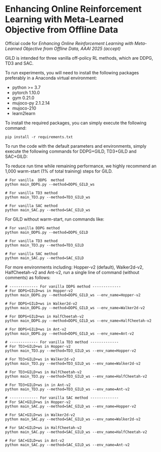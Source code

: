 # Enhancing Online Reinforcement Learning with Meta-Learned Objective from Offline Data

Official code for *Enhancing Online Reinforcement Learning with Meta-Learned Objective from Offline Data, AAAI 2025 (accept)*

GILD is intended for three  vanilla off-policy RL methods, which are DDPG, TD3 and SAC.

To run experiments, you will need to install the following packages preferably in a Anaconda virtual environment:

- python >= 3.7
- pytorch 1.10.0
- gym 0.21.0
- mujoco-py 2.1.2.14
- mujoco-210
- learn2learn

To install the required packages, you can simply execute the following command:

```
pip install -r requirements.txt
```

To run the code with the default parameters and environments, simply execute the following commands for DDPG+GILD, TD3+GILD and SAC+GILD:

To reduce run time while remaining performance, we highly recommend an 1,000 warm-start (1% of total training) steps for GILD.

```
# For vanilla  DDPG  method
python main_DDPG.py --method=DDPG_GILD_ws

# For vanilla TD3 method
python main_TD3.py --method=TD3_GILD_ws

# For vanilla SAC method
python main_SAC.py --method=SAC_GILD_ws
```

For GILD without warm-start, run commands like:

```
# For vanilla DDPG method
python main_DDPG.py --method=DDPG_GILD

# For vanilla TD3 method
python main_TD3.py --method=TD3_GILD

# For vanilla SAC method
python main_SAC.py --method=SAC_GILD
```

For more environments including: Hopper-v2 (default), Walker2d-v2, HalfCheetah-v2 and Ant-v2, run a single line of command (without comments) as follows:

```
# ------------- For vanilla DDPG method -------------
# For DDPG+GILD+ws in Hopper-v2
python main_DDPG.py --method=DDPG_GILD_ws --env_name=Hopper-v2

# For DDPG+GILD+ws in Walker2d-v2
python main_DDPG.py --method=DDPG_GILD_ws --env_name=Walker2d-v2

# For DDPG+GILD+ws in HalfCheetah-v2
python main_DDPG.py --method=DDPG_GILD_ws --env_name=HalfCheetah-v2

# For DDPG+GILD+ws in Ant-v2
python main_DDPG.py --method=DDPG_GILD_ws --env_name=Ant-v2

# ------------- For vanilla TD3 method -------------
# For TD3+GILD+ws in Hopper-v2
python main_TD3.py --method=TD3_GILD_ws --env_name=Hopper-v2

# For TD3+GILD+ws in Walker2d-v2
python main_TD3.py --method=TD3_GILD_ws --env_name=Walker2d-v2

# For TD3+GILD+ws in HalfCheetah-v2
python main_TD3.py --method=TD3_GILD_ws --env_name=HalfCheetah-v2

# For TD3+GILD+ws in in Ant-v2
python main_TD3.py --method=TD3_GILD_ws --env_name=Ant-v2

# ------------- For vanilla SAC method -------------
# For SAC+GILD+ws in Hopper-v2
python main_SAC.py --method=SAC_GILD_ws --env_name=Hopper-v2

# For SAC+GILD+ws in Walker2d-v2
python main_SAC.py --method=SAC_GILD_ws --env_name=Walker2d-v2

# For SAC+GILD+ws in HalfCheetah-v2
python main_SAC.py --method=SAC_GILD_ws --env_name=HalfCheetah-v2

# For SAC+GILD+ws in Ant-v2
python main_SAC.py --method=SAC_GILD_ws --env_name=Ant-v2
```

